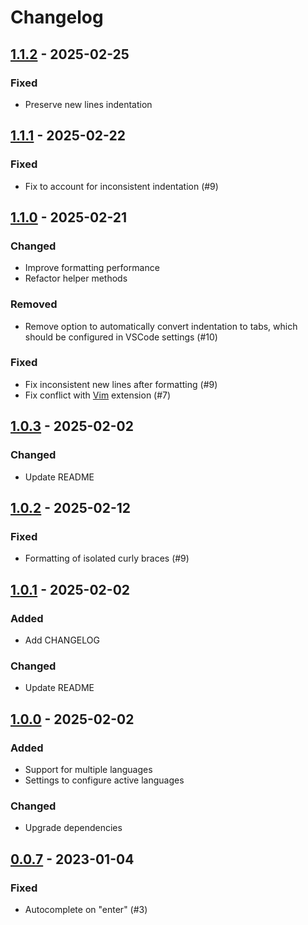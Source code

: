 # Changelog

## [1.1.2] - 2025-02-25

### Fixed

- Preserve new lines indentation

## [1.1.1] - 2025-02-22

### Fixed

- Fix to account for inconsistent indentation (#9)

## [1.1.0] - 2025-02-21

### Changed

- Improve formatting performance
- Refactor helper methods

### Removed

- Remove option to automatically convert indentation to tabs, which should be configured in VSCode settings (#10)

### Fixed

- Fix inconsistent new lines after formatting (#9)
- Fix conflict with [Vim](https://marketplace.visualstudio.com/items?itemName=vscodevim.vim) extension (#7)

## [1.0.3] - 2025-02-02

### Changed

- Update README

## [1.0.2] - 2025-02-12

### Fixed

- Formatting of isolated curly braces (#9)

## [1.0.1] - 2025-02-02

### Added

- Add CHANGELOG

### Changed

- Update README

## [1.0.0] - 2025-02-02

### Added

- Support for multiple languages
- Settings to configure active languages

### Changed

- Upgrade dependencies

## [0.0.7] - 2023-01-04

### Fixed

- Autocomplete on "enter" (#3)

[unreleased]: https://github.com/ironcutter24/cs-curly-formatter/compare/v1.1.2...HEAD
[1.1.2]: https://github.com/ironcutter24/cs-curly-formatter/compare/v1.1.1...v1.1.2
[1.1.1]: https://github.com/ironcutter24/cs-curly-formatter/compare/v1.1.0...v1.1.1
[1.1.0]: https://github.com/ironcutter24/cs-curly-formatter/compare/v1.0.3...v1.1.0
[1.0.3]: https://github.com/ironcutter24/cs-curly-formatter/compare/v1.0.2...v1.0.3
[1.0.2]: https://github.com/ironcutter24/cs-curly-formatter/compare/v1.0.1...v1.0.2
[1.0.1]: https://github.com/ironcutter24/cs-curly-formatter/compare/v1.0.0...v1.0.1
[1.0.0]: https://github.com/ironcutter24/cs-curly-formatter/compare/v0.0.7...v1.0.0
[0.0.7]: https://github.com/ironcutter24/cs-curly-formatter/releases/tag/v0.0.7
